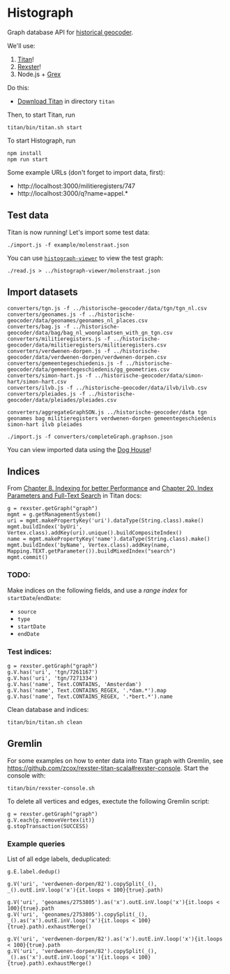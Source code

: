 # Histograph

Graph database API for [historical geocoder](https://github.com/erfgoed-en-locatie/historische-geocoder/).

We'll use:

1. [Titan](http://thinkaurelius.github.io/titan/)!
2. [Rexster](https://github.com/thinkaurelius/titan/wiki/Rexster-Graph-Server)!
3. Node.js + [Grex](https://github.com/jbmusso/grex)

Do this:

- [Download Titan](https://github.com/thinkaurelius/titan/wiki/Downloads) in directory `titan`

Then, to start Titan, run

    titan/bin/titan.sh start

To start Histograph, run

    npm install
    npm run start

Some example URLs (don't forget to import data, first):

- http://localhost:3000/militieregisters/747
- http://localhost:3000/q?name=appel.*

## Test data

Titan is now running! Let's import some test data:

    ./import.js -f example/molenstraat.json

You can use [`histograph-viewer`](https://github.com/erfgoed-en-locatie/histograph-viewer/) to view the test graph:

    ./read.js > ../histograph-viewer/molenstraat.json

## Import datasets

    converters/tgn.js -f ../historische-geocoder/data/tgn/tgn_nl.csv
    converters/geonames.js -f ../historische-geocoder/data/geonames/geonames_nl_places.csv
    converters/bag.js -f ../historische-geocoder/data/bag/bag_nl_woonplaatsen_with_gn_tgn.csv
    converters/militieregisters.js -f ../historische-geocoder/data/militieregisters/militieregisters.csv
    converters/verdwenen-dorpen.js -f ../historische-geocoder/data/verdwenen-dorpen/verdwenen-dorpen.csv
    converters/gemeentegeschiedenis.js -f ../historische-geocoder/data/gemeentegeschiedenis/gg_geometries.csv
    converters/simon-hart.js -f ../historische-geocoder/data/simon-hart/simon-hart.csv
    converters/ilvb.js -f ../historische-geocoder/data/ilvb/ilvb.csv
    converters/pleiades.js -f ../historische-geocoder/data/pleiades/pleiades.csv

    converters/aggregateGraphSON.js ../historische-geocoder/data tgn geonames bag militieregisters verdwenen-dorpen gemeentegeschiedenis simon-hart ilvb pleiades

    ./import.js -f converters/completeGraph.graphson.json

You can view imported data using the [Dog House](http://localhost:8182/doghouse/main/graph/graph)!

## Indices

From [Chapter 8. Indexing for better Performance](http://s3.thinkaurelius.com/docs/titan/current/indexes.html) and [Chapter 20. Index Parameters and Full-Text Search](http://s3.thinkaurelius.com/docs/titan/current/index-parameters.html#_string_search) in Titan docs:

    g = rexster.getGraph("graph")
    mgmt = g.getManagementSystem()
    uri = mgmt.makePropertyKey('uri').dataType(String.class).make()
    mgmt.buildIndex('byUri', Vertex.class).addKey(uri).unique().buildCompositeIndex()
    name = mgmt.makePropertyKey('name').dataType(String.class).make()
    mgmt.buildIndex('byName', Vertex.class).addKey(name, Mapping.TEXT.getParameter()).buildMixedIndex("search")
    mgmt.commit()

### TODO:

Make indices on the following fields, and use a _range index_ for `startDate`/`endDate`:

- `source`
- `type`
- `startDate`
- `endDate`

### Test indices:

    g = rexster.getGraph("graph")
    g.V.has('uri', 'tgn/7261167')
    g.V.has('uri', 'tgn/7271334')
    g.V.has('name', Text.CONTAINS, 'Amsterdam')
    g.V.has('name', Text.CONTAINS_REGEX, '.*dam.*').map
    g.V.has('name', Text.CONTAINS_REGEX, '.*bert.*').name

Clean database and indices:

    titan/bin/titan.sh clean

## Gremlin

For some examples on how to enter data into Titan graph with Gremlin, see https://github.com/zcox/rexster-titan-scala#rexster-console. Start the console with:

    titan/bin/rexster-console.sh

To delete all vertices and edges, exectute the following Gremlin script:

    g = rexster.getGraph("graph")
    g.V.each{g.removeVertex(it)}
    g.stopTransaction(SUCCESS)

### Example queries

List of all edge labels, deduplicated:

    g.E.label.dedup()

    g.V('uri', 'verdwenen-dorpen/82').copySplit(_(), _().outE.inV.loop('x'){it.loops < 100}{true}.path)

    g.V('uri', 'geonames/2753805').as('x').outE.inV.loop('x'){it.loops < 100}{true}.path
    g.V('uri', 'geonames/2753805').copySplit(_(), _().as('x').outE.inV.loop('x'){it.loops < 100}{true}.path).exhaustMerge()

    g.V('uri', 'verdwenen-dorpen/82').as('x').outE.inV.loop('x'){it.loops < 100}{true}.path
    g.V('uri', 'verdwenen-dorpen/82').copySplit(_(), _().as('x').outE.inV.loop('x'){it.loops < 100}{true}.path).exhaustMerge()

